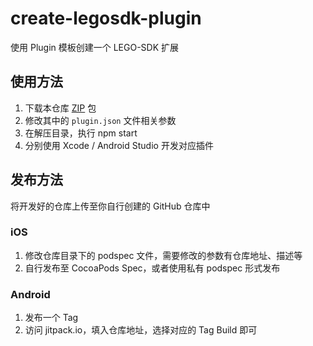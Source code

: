 # create-legosdk-plugin

使用 Plugin 模板创建一个 LEGO-SDK 扩展

## 使用方法

1. 下载本仓库 [ZIP](https://github.com/LEGO-SDK/create-legosdk-plugin/archive/master.zip) 包
2. 修改其中的 ```plugin.json``` 文件相关参数
3. 在解压目录，执行 npm start
4. 分别使用 Xcode / Android Studio 开发对应插件

## 发布方法

将开发好的仓库上传至你自行创建的 GitHub 仓库中

### iOS

1. 修改仓库目录下的 podspec 文件，需要修改的参数有仓库地址、描述等
2. 自行发布至 CocoaPods Spec，或者使用私有 podspec 形式发布

### Android

1. 发布一个 Tag
2. 访问 jitpack.io，填入仓库地址，选择对应的 Tag Build 即可